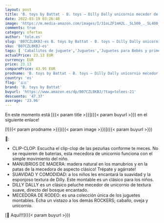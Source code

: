 ```yaml
---
layout: post
title: 'B. toys by Battat - B. toys – Dilly Dally unicornio mecedor de madera – Mecedora Rocker – Suave juguete Montable para niños y bebés de 18 meses en adelante'
date: 2022-03-19 03:26:48
image: 'https://m.media-amazon.com/images/I/31oLZF1mH2L._SL500_._SL400_.jpg'
comments: true
category: ofertas
author: 'tole.es'
slug: 'B07CZL8KBJ-es B. toys by Battat - B. toys – Dilly Dally unicornio...'
sku: 'B07CZL8KBJ-es'
tags: [ 'Caballitos de juguete','Juguetes','Juguetes para Bebés y primera infancia','Juguetes y juegos','b. toys by battat','bebés', ]
actualPrice: 23.13 EUR
currency: EUR
price: 23.13
comparePrice: 43.95 EUR
prodname: 'B. toys by Battat - B. toys – Dilly Dally unicornio mecedor de madera – Mecedora Rocker – Suave juguete Montable para niños y bebés de 18 meses en adelante'
country: 'es'
flag: '🇪🇸'
brand: 'B. toys by Battat'
buyurl: 'https://www.amazon.es/dp/B07CZL8KBJ/?tag=tolees-21'
descuento: '47.37'
average: '23.96'
---
```


En este momento está [{{< param title >}}]({{< param buyurl >}}) en el siguiente enlace!

[![{{< param prodname >}}]({{< param image >}})]({{< param buyurl >}})

🔎:

- CLIP-CLOP: Escucha el clip-clop de las pezuñas conforme te meces. No se requieren de baterias, esta mecedora de unicornio funciona con el simple movimiento del niño.
- MANUBRIOS DE MADERA: madera natural en los manubrios y en la patas de la mecedora de aspecto clásico! Trépate y agárrate!
- SUAVIDAD Y COMODIDAD: a los niños les encantará la suavidad y la esponjoso textura de Dilly. Este montable es un clásico para los niños.
- DILLY DALLY es un clásico peluche mecedor de unicornio de textura suave, directo del bosque encantado.
- MECEDORA DE RODEO: es una colección única de los juguetes montables. Echa un vistazo a los demás ROCKERS; caballo, oveja y unicornio.

[🛒 Aquí!!!]({{< param buyurl >}})
